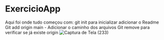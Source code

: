 # ExercicioApp
Aqui foi onde tudo começou com:
git init para inicializar
adicionar o Readme
Git add origin main - Adicionar o caminho dos arquivos
Git remove para verificar se já existe origin
![Captura de Tela (233)](https://github.com/MoisesdosSantosCruz/AppExercicio/assets/127432212/55aa720c-31ab-496f-9fdc-09346f466e2e)
